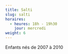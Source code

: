 ```yaml
---
title: Salti
slug: salti
horaires:
  - heures: 18h - 19h30
    jour: mercredi
weight: 6
---
```

Enfants nés de 2007 à 2010
